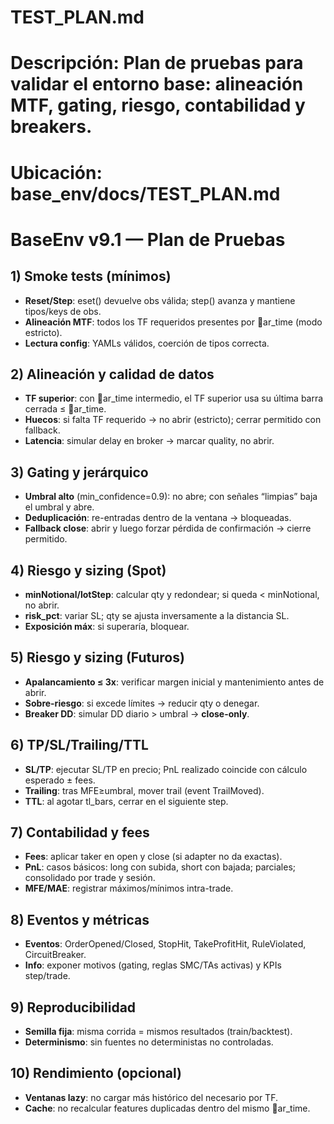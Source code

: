 ﻿# TEST_PLAN.md
# Descripción: Plan de pruebas para validar el entorno base: alineación MTF, gating, riesgo, contabilidad y breakers.
# Ubicación: base_env/docs/TEST_PLAN.md

# BaseEnv v9.1 — Plan de Pruebas

## 1) Smoke tests (mínimos)
- **Reset/Step**: eset() devuelve obs válida; step() avanza y mantiene tipos/keys de obs.
- **Alineación MTF**: todos los TF requeridos presentes por ar_time (modo estricto).
- **Lectura config**: YAMLs válidos, coerción de tipos correcta.

## 2) Alineación y calidad de datos
- **TF superior**: con ar_time intermedio, el TF superior usa su última barra cerrada ≤ ar_time.
- **Huecos**: si falta TF requerido → no abrir (estricto); cerrar permitido con fallback.
- **Latencia**: simular delay en broker → marcar quality, no abrir.

## 3) Gating y jerárquico
- **Umbral alto** (min_confidence=0.9): no abre; con señales “limpias” baja el umbral y abre.
- **Deduplicación**: re-entradas dentro de la ventana → bloqueadas.
- **Fallback close**: abrir y luego forzar pérdida de confirmación → cierre permitido.

## 4) Riesgo y sizing (Spot)
- **minNotional/lotStep**: calcular qty y redondear; si queda < minNotional, no abrir.
- **risk_pct**: variar SL; qty se ajusta inversamente a la distancia SL.
- **Exposición máx**: si superaría, bloquear.

## 5) Riesgo y sizing (Futuros)
- **Apalancamiento ≤ 3x**: verificar margen inicial y mantenimiento antes de abrir.
- **Sobre-riesgo**: si excede límites → reducir qty o denegar.
- **Breaker DD**: simular DD diario > umbral → **close-only**.

## 6) TP/SL/Trailing/TTL
- **SL/TP**: ejecutar SL/TP en precio; PnL realizado coincide con cálculo esperado ± fees.
- **Trailing**: tras MFE≥umbral, mover trail (event TrailMoved).
- **TTL**: al agotar 	tl_bars, cerrar en el siguiente step.

## 7) Contabilidad y fees
- **Fees**: aplicar taker en open y close (si adapter no da exactas).
- **PnL**: casos básicos: long con subida, short con bajada; parciales; consolidado por trade y sesión.
- **MFE/MAE**: registrar máximos/mínimos intra-trade.

## 8) Eventos y métricas
- **Eventos**: OrderOpened/Closed, StopHit, TakeProfitHit, RuleViolated, CircuitBreaker.
- **Info**: exponer motivos (gating, reglas SMC/TAs activas) y KPIs step/trade.

## 9) Reproducibilidad
- **Semilla fija**: misma corrida = mismos resultados (train/backtest).
- **Determinismo**: sin fuentes no deterministas no controladas.

## 10) Rendimiento (opcional)
- **Ventanas lazy**: no cargar más histórico del necesario por TF.
- **Cache**: no recalcular features duplicadas dentro del mismo ar_time.
